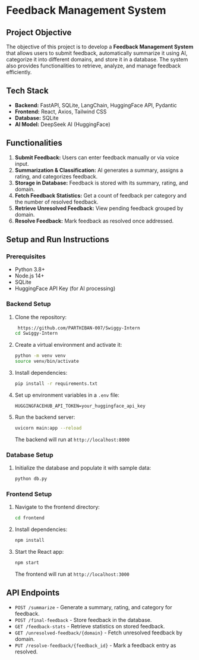 # Feedback Management System

## Project Objective
The objective of this project is to develop a **Feedback Management System** that allows users to submit feedback, automatically summarize it using AI, categorize it into different domains, and store it in a database. The system also provides functionalities to retrieve, analyze, and manage feedback efficiently.

## Tech Stack
- **Backend:** FastAPI, SQLite, LangChain, HuggingFace API, Pydantic
- **Frontend:** React, Axios, Tailwind CSS
- **Database:** SQLite
- **AI Model:** DeepSeek AI (HuggingFace)

## Functionalities
1. **Submit Feedback:** Users can enter feedback manually or via voice input.
2. **Summarization & Classification:** AI generates a summary, assigns a rating, and categorizes feedback.
3. **Storage in Database:** Feedback is stored with its summary, rating, and domain.
4. **Fetch Feedback Statistics:** Get a count of feedback per category and the number of resolved feedback.
5. **Retrieve Unresolved Feedback:** View pending feedback grouped by domain.
6. **Resolve Feedback:** Mark feedback as resolved once addressed.

## Setup and Run Instructions

### Prerequisites
- Python 3.8+
- Node.js 14+
- SQLite
- HuggingFace API Key (for AI processing)

### Backend Setup
1. Clone the repository:
   ```sh
    https://github.com/PARTHIBAN-007/Swiggy-Intern
   cd Swiggy-Intern
   ```
2. Create a virtual environment and activate it:
   ```sh
   python -m venv venv
   source venv/bin/activate  
   ```
3. Install dependencies:
   ```sh
   pip install -r requirements.txt
   ```
4. Set up environment variables in a `.env` file:
   ```env
   HUGGINGFACEHUB_API_TOKEN=your_huggingface_api_key
   ```
5. Run the backend server:
   ```sh
   uvicorn main:app --reload
   ```
   The backend will run at `http://localhost:8000`

### Database Setup
1. Initialize the database and populate it with sample data:
   ```sh
   python db.py
   ```

### Frontend Setup
1. Navigate to the frontend directory:
   ```sh
   cd frontend
   ```
2. Install dependencies:
   ```sh
   npm install
   ```
3. Start the React app:
   ```sh
   npm start
   ```
   The frontend will run at `http://localhost:3000`

## API Endpoints
- `POST /summarize` - Generate a summary, rating, and category for feedback.
- `POST /final-feedback` - Store feedback in the database.
- `GET /feedback-stats` - Retrieve statistics on stored feedback.
- `GET /unresolved-feedback/{domain}` - Fetch unresolved feedback by domain.
- `PUT /resolve-feedback/{feedback_id}` - Mark a feedback entry as resolved.
